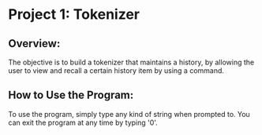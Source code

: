 Project 1: Tokenizer
====================
## Overview:
The objective is to build a tokenizer that maintains a history, by allowing
the user to view and recall a certain history item by using a command.

## How to Use the Program:
To use the program, simply type any kind of string when prompted to. You can
exit the program at any time by typing '0'. 


